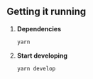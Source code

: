 ## Getting it running

1.  **Dependencies**

    ```sh
    yarn
    ```

2.  **Start developing**


    ```sh
    yarn develop
    ```
